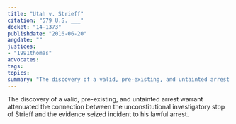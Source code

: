 ```yaml
---
title: "Utah v. Strieff"
citation: "579 U.S. ___"
docket: "14-1373"
publishdate: "2016-06-20"
argdate: ""
justices:
- "1991thomas"
advocates:
tags:
topics:
summary: "The discovery of a valid, pre-existing, and untainted arrest warrant attenuated the connection between the unconstitutional investigatory stop of Strieff and the evidence seized incident to his lawful arrest."
---
```

The discovery of a valid, pre-existing, and untainted arrest warrant attenuated the connection between the unconstitutional investigatory stop of Strieff and the evidence seized incident to his lawful arrest.

